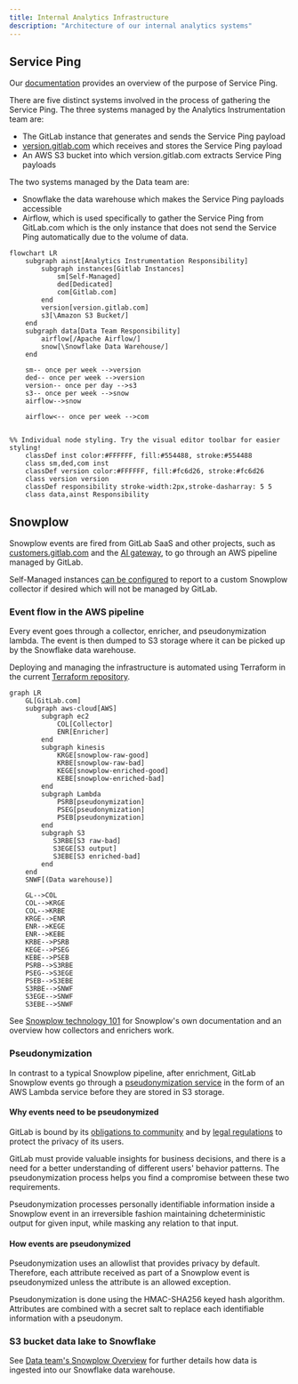 ```yaml
---
title: Internal Analytics Infrastructure
description: "Architecture of our internal analytics systems"
---
```


## Service Ping

Our [documentation](https://docs.gitlab.com/ee/development/internal_analytics/service_ping/) provides an overview of the purpose of Service Ping.

There are five distinct systems involved in the process of gathering the Service Ping.
The three systems managed by the Analytics Instrumentation team are:

- The GitLab instance that generates and sends the Service Ping payload
- [version.gitlab.com](https://gitlab.com/gitlab-org/gitlab-services/version.gitlab.com) which receives and stores the Service Ping payload
- An AWS S3 bucket into which version.gitlab.com extracts Service Ping payloads

The two systems managed by the Data team are:

- Snowflake the data warehouse which makes the Service Ping payloads accessible
- Airflow, which is used specifically to gather the Service Ping from GitLab.com which is the only instance that does not send the Service Ping automatically due to the volume of data.

```mermaid
flowchart LR
    subgraph ainst[Analytics Instrumentation Responsibility]
        subgraph instances[Gitlab Instances]
            sm[Self-Managed]
            ded[Dedicated]
            com[Gitlab.com]
        end
        version[version.gitlab.com]
        s3[\Amazon S3 Bucket/]
    end
    subgraph data[Data Team Responsibility]
        airflow[/Apache Airflow/]
        snow[\Snowflake Data Warehouse/]
    end

    sm-- once per week -->version
    ded-- once per week -->version
    version-- once per day -->s3
    s3-- once per week -->snow
    airflow-->snow

    airflow<-- once per week -->com


%% Individual node styling. Try the visual editor toolbar for easier styling!
    classDef inst color:#FFFFFF, fill:#554488, stroke:#554488
    class sm,ded,com inst
    classDef version color:#FFFFFF, fill:#fc6d26, stroke:#fc6d26
    class version version
    classDef responsibility stroke-width:2px,stroke-dasharray: 5 5
    class data,ainst Responsibility
```

## Snowplow

Snowplow events are fired from GitLab SaaS and other projects, such as [customers.gitlab.com](https://gitlab.com/gitlab-org/customers-gitlab-com) and the [AI gateway](https://gitlab.com/gitlab-org/modelops/applied-ml/code-suggestions/ai-assist), to go through an AWS pipeline managed by GitLab.

Self-Managed instances [can be configured](https://docs.gitlab.com/ee/development/internal_analytics/internal_event_instrumentation/local_setup_and_debugging.html#remote-event-collector) to report to a custom Snowplow collector if desired which will not be managed by GitLab.

### Event flow in the AWS pipeline

Every event goes through a collector, enricher, and pseudonymization lambda. The event is then dumped to S3 storage where it can be picked up by the Snowflake data warehouse.

Deploying and managing the infrastructure is automated using Terraform in the current [Terraform repository](https://gitlab.com/gitlab-com/gl-infra/config-mgmt/-/tree/master/environments/aws-snowplow).

```mermaid
graph LR
    GL[GitLab.com]
    subgraph aws-cloud[AWS]
        subgraph ec2
            COL[Collector]
            ENR[Enricher]
        end
        subgraph kinesis
            KRGE[snowplow-raw-good]
            KRBE[snowplow-raw-bad]
            KEGE[snowplow-enriched-good]
            KEBE[snowplow-enriched-bad]
        end
        subgraph Lambda
            PSRB[pseudonymization]
            PSEG[pseudonymization]
            PSEB[pseudonymization]
        end
        subgraph S3
           S3RBE[S3 raw-bad]
           S3EGE[S3 output]
           S3EBE[S3 enriched-bad]
        end
    end
    SNWF[(Data warehouse)]

    GL-->COL
    COL-->KRGE
    COL-->KRBE
    KRGE-->ENR
    ENR-->KEGE
    ENR-->KEBE
    KRBE-->PSRB
    KEGE-->PSEG
    KEBE-->PSEB
    PSRB-->S3RBE
    PSEG-->S3EGE
    PSEB-->S3EBE
    S3RBE-->SNWF
    S3EGE-->SNWF
    S3EBE-->SNWF
```

See [Snowplow technology 101](https://github.com/snowplow/snowplow/#snowplow-technology-101) for Snowplow's own documentation and an overview how collectors and enrichers work.

### Pseudonymization

In contrast to a typical Snowplow pipeline, after enrichment, GitLab Snowplow events go through a [pseudonymization service](https://gitlab.com/gitlab-org/analytics-section/analytics-instrumentation/snowplow-pseudonymization) in the form of an AWS Lambda service before they are stored in S3 storage.

#### Why events need to be pseudonymized

GitLab is bound by its [obligations to community](/handbook/product/product-processes/analytics-instrumentation-guide/service-usage-data-commitment/)
and by [legal regulations](/handbook/legal/privacy/customer-product-usage-information/) to protect the privacy of its users.

GitLab must provide valuable insights for business decisions, and there is a need for a better understanding of different users' behavior patterns.
The pseudonymization process helps you find a compromise between these two requirements.

Pseudonymization processes personally identifiable information inside a Snowplow event in an irreversible fashion
maintaining dcheterministic output for given input, while masking any relation to that input.

#### How events are pseudonymized

Pseudonymization uses an allowlist that provides privacy by default. Therefore, each
attribute received as part of a Snowplow event is pseudonymized unless the attribute
is an allowed exception.

Pseudonymization is done using the HMAC-SHA256 keyed hash algorithm.
Attributes are combined with a secret salt to replace each identifiable information with a pseudonym.

### S3 bucket data lake to Snowflake

See [Data team's Snowplow Overview](/handbook/enterprise-data/platform/snowplow/) for further details how data is ingested into our Snowflake data warehouse.
